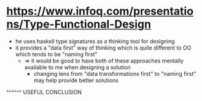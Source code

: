# https://www.infoq.com/presentations/Type-Functional-Design

- he uses haskell type signatures as a thinking tool for designing
- it provides a "data first" way of thinking which is quite different to OO
  which tends to be "naming first"
    - => it would be good to have both of these approaches mentally available to
      me when designing a solution
        - changing lens from "data transformations first" to "naming first" may
          help provide better solutions

^^^^^^ USEFUL CONCLUSION
